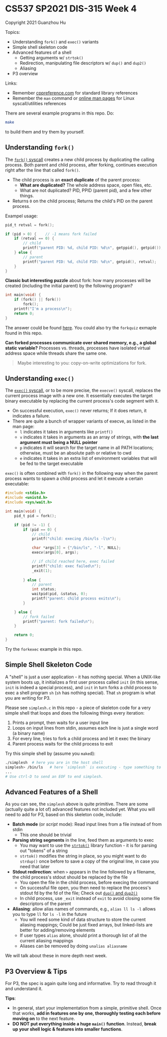 # CS537 SP2021 DIS-315 Week 4

Copyright 2021 Guanzhou Hu

Topics:

- Understanding `fork()` and `exec()` variants
- Simple shell skeleton code
- Advanced features of a shell
    - Getting arguments w/ `strtok()`
    - Redirection, manipulating file descriptors w/ `dup()` and `dup2()`
    - Aliasing
- P3 overview

Links:

- Remember [cppreference.com](https://en.cppreference.com/w/c) for standard library references
- Remember the `man` command or [online man pages](https://man7.org/linux/man-pages/man3/exec.3.html) for Linux syscall/utilities references

There are several example programs in this repo. Do:

```bash
make
```

to build them and try them by yourself.

## Understanding `fork()`

The [`fork()` syscall](https://man7.org/linux/man-pages/man2/fork.2.html) creates a new child process by duplicating the calling process. Both parent and chlid process, after forking, continues execution right after the line that called `fork()`.

- The child process is an **exact duplicate** of the parent process:
    - **What are duplicated?** The whole address space, open files, etc.
    - What are not duplicated? PID, PPID (parent pid), and a few other things.
- Returns `0` on the child process; Returns the child's PID on the parent process.

Exampel usage:

```C
pid_t retval = fork();

if (pid > 0) {    // -1 means fork failed
    if (retval == 0) {
        // child
        printf("parent PID: %d, child PID: %d\n", getppid(), getpid());
    } else {
        // parent
        printf("parent PID: %d, child PID: %d\n", getpid(), retval);
    }
}
```

**Classic but interesting puzzle** about fork: how many processes will be created (including the initial parent) by the following program?

```C
int main(void) {
    if (fork() || fork())
        fork();
    printf("I'm a process\n");
    return 0;
}
```

The answer could be found [here](https://www.geeksforgeeks.org/fork-practice-questions/). You could also try the `forkquiz` exmaple found in this repo.

**Can forked processes communicate over shared memory, e.g., a global static variable?** Processes vs. threads, processes have isolated virtual address space while threads share the same one.

> Maybe interesting to you: copy-on-write optimizations for fork.

## Understanding `exec()`

The [`exec()` syscall](https://man7.org/linux/man-pages/man3/exec.3.html), or to be more precise, the `execve()` syscall, replaces the current process image with a new one. It essentially executes the target binary executable by replacing the current process's code segment with it.

- On successful execution, `exec()` never returns; If it does return, it indicates a failure.
- There are quite a bunch of wrapper variants of execve, as listed in the man page:
    - `l` indicates it takes in arguments like `printf()`
    - `v` indicates it takes in arguments as an array of strings, with **the last argument must being a NULL pointer**
    - `p` indicates it will search for the target name in all PATH locations; otherwise, must be an absolute path or relative to cwd
    - `e` indicates it takes in an extra list of environment variables that will be fed to the target executable

`exec()` is often combined with `fork()` in the following way when the parent process wants to spawn a child process and let it execute a certain executable:

```C
#include <stdio.h>
#include <unistd.h>
#include <sys/wait.h>

int main(void) {
    pid_t pid = fork();

    if (pid != -1) {
        if (pid == 0) {
            // child
            printf("child: execing /bin/ls -l\n");

            char *args[3] = {"/bin/ls", "-l", NULL};
            execv(args[0], args);

            // if child reached here, exec failed
            printf("child: exec failed\n");
            _exit(1);
        
        } else {
            // parent
            int status;
            waitpid(pid, &status, 0);
            printf("parent: child process exits\n");
        }

    } else {
        // fork failed
        printf("parent: fork failed\n");
    }

    return 0;
}
```

Try the `forkexec` example in this repo.

## Simple Shell Skeleton Code

A "shell" is just a user application - it has nothing special. When a UNIX-like system boots up, it initializes a first user process called `init` (in this sense, `init` is indeed a special process), and `init` in turn forks a child process to exec a shell program `sh` (`sh` has nothing special). That `sh` program is what you are writing for P3.

Please see `simplesh.c` in this repo - a piece of skeleton code for a very simple shell that loops and does the following things every iteration:

1. Prints a prompt, then waits for a user input line
2. Loops on input lines from stdin, assumes each line is just a single word (a binary name)
3. For every line, tries to fork a child process and let it exec the binary
4. Parent process waits for the child process to exit

Try this simple shell by (assume you `make`d):

```bash
./simplesh  # here you are in the host shell
simplesh> /bin/ls   # here `simplesh` is executing - type something to feed to it
...
# Use ctrl-D to send an EOF to end simplesh.
```

## Advanced Features of a Shell

As you can see, the `simplesh` above is quite primitive. There are some (actually quite a lot of) advanced features not included yet. What you will need to add for P3, based on this skeleton code, include:

- **Batch mode** (or *script* mode): Read input lines from a file instead of from stdin
    - This one should be trivial
- **Parsing string segments** in the line, feed them as arguments to exec
    - You may want to use the [`strtok()`](https://en.cppreference.com/w/c/string/byte/strtok) library function - it is for parsing out "tokens" of a string
    - `strtok()` modifies the string in place, so you might want to do `strdup()` once before to save a copy of the original line, in case you need that later
- **Stdout redirection**: when `>` appears in the line followed by a filename, the child process's stdout should be replaced by the file
    - You open the file in the child process, before execing the command
    - On successful file open, you then need to replace the process's stdout fd by the fd of the file; Check out [`dup()` and `dup2()`](https://man7.org/linux/man-pages/man2/dup2.2.html)
    - In child process, use `_exit` instead of `exit` to avoid closing some file descriptors of the parent
- **Aliasing**: allow alias names of commands, e.g., `alias ll ls -l` allows you to type `ll` for `ls -l` in the future
    - You will need some kind of data structure to store the current aliasing mappings; Could be just fixed arrays, but linked-lists are better for adding/removing elements
    - If user types `alias` alone, should print a thorough list of all the current aliasing mappings
    - Aliases can be removed by doing `unalias aliasname`

We will talk about these in more depth next week.

## P3 Overview & Tips

For P3, the spec is again quite long and informative. Try to read through it and understand it.

**Tips**:

- In general, start your implementation from a simple, primitive shell. Once that works, **add in features one by one, thoroughly testing each before moving on** to the next feature.
- **DO NOT put everything inside a huge `main()` function**. Instead, **break up your shell logic & features into smaller functions**.
